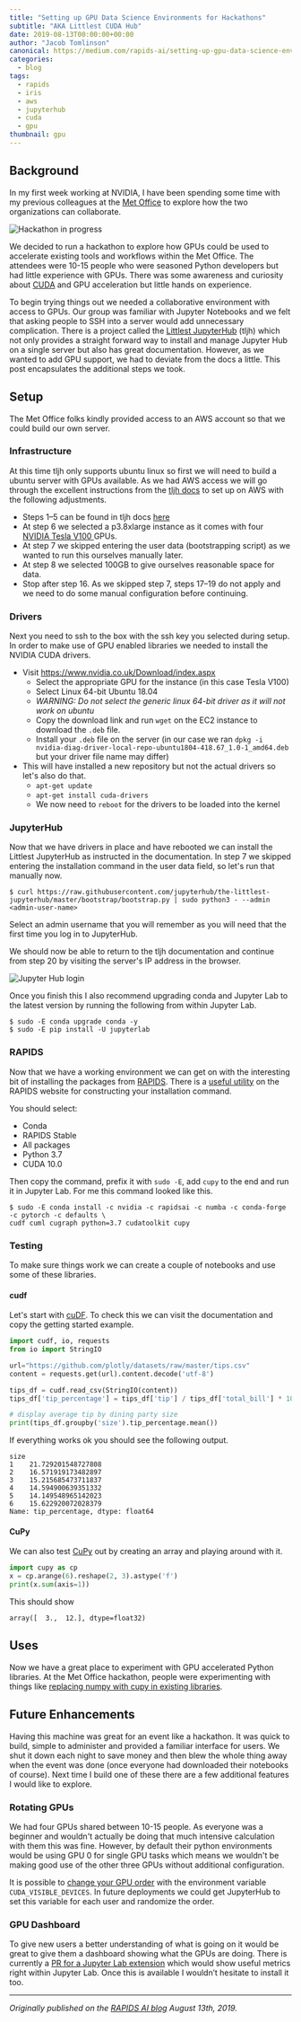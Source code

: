 ```yaml
---
title: "Setting up GPU Data Science Environments for Hackathons"
subtitle: "AKA Littlest CUDA Hub"
date: 2019-08-13T00:00:00+00:00
author: "Jacob Tomlinson"
canonical: https://medium.com/rapids-ai/setting-up-gpu-data-science-environments-for-hackathons-cdb52e7781a5
categories:
  - blog
tags:
  - rapids
  - iris
  - aws
  - jupyterhub
  - cuda
  - gpu
thumbnail: gpu
---
```


## Background

In my first week working at NVIDIA, I have been spending some time with my previous colleagues at the [Met Office](https://www.metoffice.gov.uk/) to explore how the two organizations can collaborate.

![Hackathon in progress](https://miro.medium.com/max/4008/1*8IsIY3x6_fZiTBPS5Y5R8w.png)

We decided to run a hackathon to explore how GPUs could be used to accelerate existing tools and workflows within the Met Office. The attendees were 10-15 people who were seasoned Python developers but had little experience with GPUs. There was some awareness and curiosity about [CUDA](https://developer.nvidia.com/cuda-zone) and GPU acceleration but little hands on experience.

To begin trying things out we needed a collaborative environment with access to GPUs. Our group was familiar with Jupyter Notebooks and we felt that asking people to SSH into a server would add unnecessary complication. There is a project called the [Littlest JupyterHub](https://tljh.jupyter.org/en/latest/) (tljh) which not only provides a straight forward way to install and manage Jupyter Hub on a single server but also has great documentation. However, as we wanted to add GPU support, we had to deviate from the docs a little. This post encapsulates the additional steps we took.

## Setup

The Met Office folks kindly provided access to an AWS account so that we could build our own server.

### Infrastructure

At this time tljh only supports ubuntu linux so first we will need to build a ubuntu server with GPUs available. As we had AWS access we will go through the excellent instructions from the [tljh docs](https://tljh.jupyter.org/en/latest/install/amazon.html) to set up on AWS with the following adjustments.

- Steps 1–5 can be found in tljh docs [here](https://tljh.jupyter.org/en/latest/install/amazon.html)
- At step 6 we selected a p3.8xlarge instance as it comes with four [NVIDIA Tesla V100 ](https://www.nvidia.com/en-us/data-center/tesla-v100/) GPUs.
- At step 7 we skipped entering the user data (bootstrapping script) as we wanted to run this ourselves manually later.
- At step 8 we selected 100GB to give ourselves reasonable space for data.
- Stop after step 16. As we skipped step 7, steps 17–19 do not apply and we need to do some manual configuration before continuing.

### Drivers

Next you need to ssh to the box with the ssh key you selected during setup. In order to make use of GPU enabled libraries we needed to install the NVIDIA CUDA drivers.

- Visit https://www.nvidia.co.uk/Download/index.aspx
  - Select the appropriate GPU for the instance (in this case Tesla V100)
  - Select Linux 64-bit Ubuntu 18.04
  - _WARNING: Do not select the generic linux 64-bit driver as it will not work on ubuntu_
  - Copy the download link and run `wget` on the EC2 instance to download the `.deb` file.
  - Install your `.deb` file on the server (in our case we ran `dpkg -i nvidia-diag-driver-local-repo-ubuntu1804-418.67_1.0-1_amd64.deb` but your driver file name may differ)
- This will have installed a new repository but not the actual drivers so let's also do that.
  - `apt-get update`
  - `apt-get install cuda-drivers`
  - We now need to `reboot` for the drivers to be loaded into the kernel

### JupyterHub

Now that we have drivers in place and have rebooted we can install the Littlest JupyterHub as instructed in the documentation. In step 7 we skipped entering the installation command in the user data field, so let's run that manually now.

```console
$ curl https://raw.githubusercontent.com/jupyterhub/the-littlest-jupyterhub/master/bootstrap/bootstrap.py | sudo python3 - --admin <admin-user-name>
```

Select an admin username that you will remember as you will need that the first time you log in to JupyterHub.

We should now be able to return to the tljh documentation and continue from step 20 by visiting the server's IP address in the browser.

![Jupyter Hub login](https://tljh.jupyter.org/en/latest/_images/first-login.png)

Once you finish this I also recommend upgrading conda and Jupyter Lab to the latest version by running the following from within Jupyter Lab.

```console
$ sudo -E conda upgrade conda -y
$ sudo -E pip install -U jupyterlab
```

### RAPIDS

Now that we have a working environment we can get on with the interesting bit of installing the packages from [RAPIDS](https://rapids.ai/index.html). There is a [useful utility](https://rapids.ai/start.html) on the RAPIDS website for constructing your installation command.

You should select:

- Conda
- RAPIDS Stable
- All packages
- Python 3.7
- CUDA 10.0

Then copy the command, prefix it with `sudo -E`, add `cupy` to the end and run it in Jupyter Lab. For me this command looked like this.

```console
$ sudo -E conda install -c nvidia -c rapidsai -c numba -c conda-forge -c pytorch -c defaults \
cudf cuml cugraph python=3.7 cudatoolkit cupy
```

### Testing

To make sure things work we can create a couple of notebooks and use some of these libraries.

#### cudf

Let's start with [cuDF](https://github.com/rapidsai/cudf). To check this we can visit the documentation and copy the getting started example.

```python
import cudf, io, requests
from io import StringIO

url="https://github.com/plotly/datasets/raw/master/tips.csv"
content = requests.get(url).content.decode('utf-8')

tips_df = cudf.read_csv(StringIO(content))
tips_df['tip_percentage'] = tips_df['tip'] / tips_df['total_bill'] * 100

# display average tip by dining party size
print(tips_df.groupby('size').tip_percentage.mean())
```

If everything works ok you should see the following output.

```
size
1    21.729201548727808
2    16.571919173482897
3    15.215685473711837
4    14.594900639351332
5    14.149548965142023
6    15.622920072028379
Name: tip_percentage, dtype: float64
```

#### CuPy

We can also test [CuPy](https://cupy.chainer.org/) out by creating an array and playing around with it.

```python
import cupy as cp
x = cp.arange(6).reshape(2, 3).astype('f')
print(x.sum(axis=1))
```

This should show

```
array([  3.,  12.], dtype=float32)
```

## Uses

Now we have a great place to experiment with GPU accelerated Python libraries. At the Met Office hackathon, people were experimenting with things like [replacing numpy with cupy in existing libraries](https://medium.com/informatics-lab/accelerating-iris-with-nvidia-gpus-6a5a44ff047e).

## Future Enhancements

Having this machine was great for an event like a hackathon. It was quick to build, simple to administer and provided a familiar interface for users. We shut it down each night to save money and then blew the whole thing away when the event was done (once everyone had downloaded their notebooks of course). Next time I build one of these there are a few additional features I would like to explore.

### Rotating GPUs

We had four GPUs shared between 10-15 people. As everyone was a beginner and wouldn't actually be doing that much intensive calculation with them this was fine. However, by default their python environments would be using GPU 0 for single GPU tasks which means we wouldn't be making good use of the other three GPUs without additional configuration.

It is possible to [change your GPU order](https://devblogs.nvidia.com/cuda-pro-tip-control-gpu-visibility-cuda_visible_devices/) with the environment variable `CUDA_VISIBLE_DEVICES`. In future deployments we could get JupyterHub to set this variable for each user and randomize the order.

### GPU Dashboard

To give new users a better understanding of what is going on it would be great to give them a dashboard showing what the GPUs are doing. There is currently a [PR for a Jupyter Lab extension](https://github.com/ian-r-rose/jupyterlab-bokeh-server/pull/6) which would show useful metrics right within Jupyter Lab. Once this is available I wouldn’t hesitate to install it too.

---

_Originally published on the [RAPIDS AI blog](https://medium.com/rapids-ai/setting-up-gpu-data-science-environments-for-hackathons-cdb52e7781a5) August 13th, 2019._